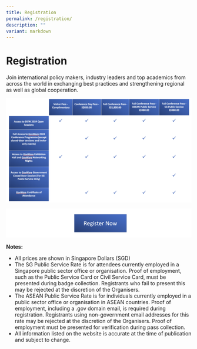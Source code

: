 ```yaml
---
title: Registration
permalink: /registration/
description: ""
variant: markdown
---
```

# **Registration**

Join international policy makers, industry leaders and top academics from across the world in exchanging best practices and strengthening regional as well as global cooperation. 

![](/images/2024_tickets_registration.png)

<a href="https://www.gevme.com/sicw-govware2024" target="blank">![](/images/Register_Now_button.png)</a>

**Notes:**
* All prices are shown in Singapore Dollars (SGD)
* The SG Public Service Rate is for attendees currently employed in a Singapore public sector office or organisation. Proof of employment, such as the Public Service Card or Civil Service Card, must be presented during badge collection. Registrants who fail to present this may be rejected at the discretion of the Organisers.
* The ASEAN Public Service Rate is for individuals currently employed in a public sector office or organisation in ASEAN countries. Proof of employment, including a .gov domain email, is required during registration. Registrants using non-government email addresses for this rate may be rejected at the discretion of the Organisers. Proof of employment must be presented for verification during pass collection.
* All information listed on the website is accurate at the time of publication and subject to change.